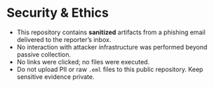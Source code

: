 # Security & Ethics

- This repository contains **sanitized** artifacts from a phishing email delivered to the reporter’s inbox.  
- No interaction with attacker infrastructure was performed beyond passive collection.  
- No links were clicked; no files were executed.  
- Do not upload PII or raw `.eml` files to this public repository. Keep sensitive evidence private.
